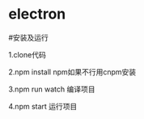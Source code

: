 # electron

#安装及运行

1.clone代码

2.npm install npm如果不行用cnpm安装

3.npm run watch 编译项目

4.npm start 运行项目

